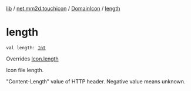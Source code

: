 [lib](../../index.md) / [net.mm2d.touchicon](../index.md) / [DomainIcon](index.md) / [length](./length.md)

# length

`val length: `[`Int`](https://kotlinlang.org/api/latest/jvm/stdlib/kotlin/-int/index.html)

Overrides [Icon.length](../-icon/length.md)

Icon file length.

"Content-Length" value of HTTP header.
Negative value means unknown.

